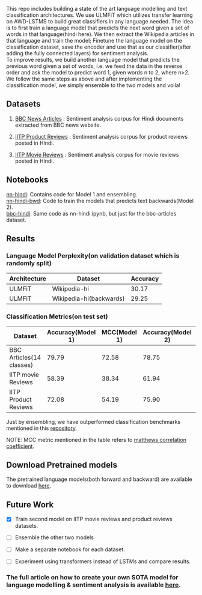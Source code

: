 This repo includes building a state of the art language modelling and
text classification architectures. We use ULMFiT which utilizes transfer learning on
AWD-LSTMS to build great classifiers in any language needed. The idea is to first train a language model
that predicts the next word given a set of words in that language(hindi here). We then extract the Wikipedia articles
in that language and train the model; Finetune the language model on the classification dataset, save the encoder
and use that as our classifier(after adding the fully connected layers) for sentiment analysis.  
To improve results, we build another language model that predicts the previous word given a set of words, i.e. we feed
the data in the reverse order and ask the model to predict word 1, given words n to 2, where n>2. We follow the same steps as above
and after implementing the classification model, we simply ensemble to the two models and voila!

## Datasets  
1. [BBC News Articles](https://github.com/AI4Bharat/indicnlp_corpus#publicly-available-classification-datasets) : Sentiment analysis corpus for Hindi documents extracted from BBC news website.  

2. [IITP Product Reviews](https://github.com/AI4Bharat/indicnlp_corpus#publicly-available-classification-datasets) : Sentiment analysis corpus for product reviews posted in Hindi.  

3. [IITP Movie Reviews](https://github.com/AI4Bharat/indicnlp_corpus#publicly-available-classification-datasets) : Sentiment analysis corpus for movie reviews posted in Hindi.  


## Notebooks

[nn-hindi](nn-hindi.ipynb): Contains code for Model 1 and ensembling.  
[nn-hindi-bwd](nn-hindi-bwd.ipynb): Code to train the models that predicts text backwards(Model 2).  
[bbc-hindi](bbc-hindi.ipynb): Same code as nn-hindi.ipynb, but just for the bbc-articles dataset.   


## Results  

  ### Language Model Perplexity(on validation dataset which is randomly split)
  | Architecture | Dataset                 |  Accuracy |
  | -------------|-------------------------|-----------|
  | ULMFiT       | Wikipedia-hi            |    30.17  |
  | ULMFiT       | Wikipedia-hi(backwards) |    29.25  |

  ### Classification Metrics(on test set)
  |        Dataset           | Accuracy(Model 1) |   MCC(Model 1)    | Accuracy(Model 2) |   MCC(Model 2)   | Accuracy(ensemble) |   MCC(ensemble)    |
  |--------------------------|-------------------|-------------------|-------------------|------------------|--------------------|--------------------|
  | BBC Articles(14 classes) |      79.79        |       72.58       |       78.75       |      71.15       |       84.39        |       79.13        |
  |  IITP movie Reviews      |      58.39        |       38.34       |       61.94       |      43.68       |                    |                    |        
  |  IITP Product Reviews    |      72.08        |       54.19       |       75.90       |      59.83       |                    |                    |

Just by ensembling, we have outperformed classification benchmarks mentioned in this [repository](https://github.com/goru001/nlp-for-hindi).  

NOTE: MCC metric mentioned in the table refers to [matthews correlation coefficient](https://bmcgenomics.biomedcentral.com/articles/10.1186/s12864-019-6413-7#:~:text=The%20Matthews%20correlation%20coefficient%20(MCC)%2C%20instead%2C%20is%20a,both%20to%20the%20size%20of).  

## Download Pretrained models
The pretrained language models(both forward and backward) are available to download [here](https://drive.google.com/drive/folders/1k0cZ3e8_MPUhn3WWhd3klg-lfEEzNAZ5?usp=sharing).


## Future Work  
- [x] Train second model on IITP movie reviews and product reviews datasets.  
- [ ] Ensemble the other two models
- [ ] Make a separate notebook for each dataset.
- [ ] Experiment using transformers instead of LSTMs and compare results.  



### The full article on how to create your own SOTA model for language modelling & sentiment analysis is available [here](https://prats0599.medium.com/building-a-state-of-the-art-text-classifier-for-any-language-you-want-fe3ebbdab5c9).  
